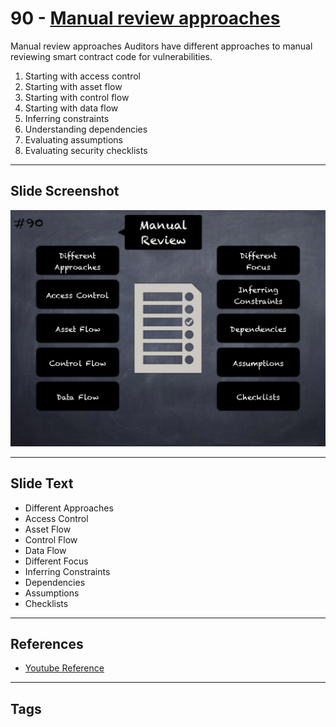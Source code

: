 
# 90 - [Manual review approaches](./Manual%20review%20approaches.md)

Manual review approaches Auditors have different approaches to manual reviewing smart contract code for vulnerabilities.

1.  Starting with access control
2.  Starting with asset flow
3.  Starting with control flow
4.  Starting with data flow
5.  Inferring constraints
6.  Understanding dependencies
7.  Evaluating assumptions
8.  Evaluating security checklists
___
## Slide Screenshot
![090.png](../../images/6.Audit%20Techniques%20and%20Tools%20101/090.png)
___
## Slide Text
- Different Approaches
- Access Control
- Asset Flow
- Control Flow
- Data Flow
- Different Focus
- Inferring Constraints
- Dependencies
- Assumptions
- Checklists
___
## References
- [Youtube Reference](https://youtu.be/dgITqd3mkDk?t=964)
___
## Tags
